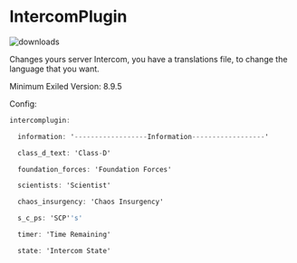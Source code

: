 # IntercomPlugin

![downloads](https://img.shields.io/github/downloads/arannnn7808/IntercomPlugin/total)

Changes yours server Intercom, you have a translations file, to change the language that you want.

Minimum Exiled Version: 8.9.5

Config:

```cs
intercomplugin:

  information: '------------------Information------------------'

  class_d_text: 'Class-D'

  foundation_forces: 'Foundation Forces'

  scientists: 'Scientist'

  chaos_insurgency: 'Chaos Insurgency'

  s_c_ps: 'SCP''s'

  timer: 'Time Remaining'

  state: 'Intercom State'
```
